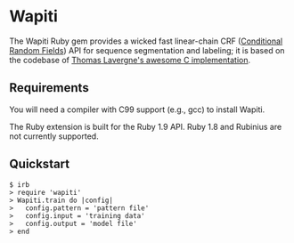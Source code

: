 Wapiti
======

The Wapiti Ruby gem provides a wicked fast linear-chain CRF
([Conditional Random Fields](http://en.wikipedia.org/wiki/Conditional_random_field))
API for sequence segmentation and labeling; it is based on the codebase of
[Thomas Lavergne's awesome C implementation](http://wapiti.limsi.fr/).

Requirements
------------

You will need a compiler with C99 support (e.g., gcc) to install Wapiti.

The Ruby extension is built for the Ruby 1.9 API. Ruby 1.8 and Rubinius are
not currently supported.

Quickstart
----------

    $ irb
    > require 'wapiti'
    > Wapiti.train do |config|
    >   config.pattern = 'pattern file'
    >   config.input = 'training data'
    >   config.output = 'model file'
    > end
 
